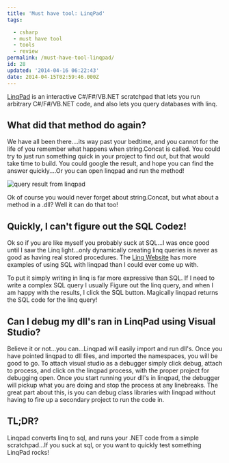 ```yaml
---
title: 'Must have tool: LinqPad'
tags:

  - csharp
  - must have tool
  - tools
  - review
permalink: /must-have-tool-linqpad/
id: 28
updated: '2014-04-16 06:22:43'
date: 2014-04-15T02:59:46.000Z
---
```


[LinqPad](http://linqpad.net) is an interactive C#/F#/VB.NET scratchpad that lets you run arbitrary C#/F#/VB.NET code, and also lets you query databases with linq.
<!-- more -->
## What did that method do again?

We have all been there....its way past your bedtime, and you cannot for the life of you remember what happens when string.Concat is called. You could try to just run something quick in your project to find out, but that would take time to build. You could google the result, and hope you can find the answer quickly....Or you can open linqpad and run the method!

![query result from linqpad ](/content/images/2014/Apr/linqpad.PNG)

Ok of course you would never forget about string.Concat, but what about a method in a .dll? Well it can do that too!

## Quickly, I can't figure out the SQL Codez!

Ok so if you are like myself you probably suck at SQL...I was once good until I saw the Linq light...only dynamically creating linq queries is never as good as having real stored procedures. The [Linq Website](https://www.linqpad.net/WhyLINQBeatsSQL.aspx) has more examples of using SQL with linqpad than I could ever come up with.

To put it simply writing in linq is far more expressive than SQL. If I need to write a complex SQL query I usually Figure out the linq query, and when I am happy with the results, I click the SQL button. Magically linqpad returns the SQL code for the linq query!

## Can I debug my dll's ran in LinqPad using Visual Studio?

Believe it or not...you can...Linqpad will easily import and run dll's. Once you have pointed linqpad to dll files, and imported the namespaces, you will be good to go. To attach visual studio as a debugger simply click debug, attach to process, and click on the linqpad process, with the proper project for debugging open. Once you start running your dll's in linqpad, the debugger will pickup what you are doing and stop the process at any linebreaks. The great part about this, is you can debug class libraries with linqpad without having to fire up a secondary project to run the code in.

## TL;DR?
Linqpad converts linq to sql, and runs your .NET code from a simple scratchpad...If you suck at sql, or you want to quickly test something LinqPad rocks!
